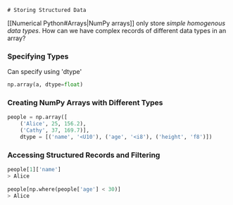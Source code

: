 	# Storing Structured Data
[[Numerical Python#Arrays|NumPy arrays]] only store *simple homogenous data types*.
How can we have complex records of different data types in an array?

### Specifying Types
Can specify using 'dtype'
```python 
np.array(a, dtype=float)
```
### Creating NumPy Arrays with Different Types
```python
people = np.array([
	('Alice', 25, 156.2),
	('Cathy', 37, 169.7)],
	dtype = [('name', '<U10'), ('age', '<i8'), ('height', 'f8')])
```
### Accessing Structured Records and Filtering
```python
people[1]['name']
> Alice
 
people[np.where(people['age'] < 30)]
> Alice
```
